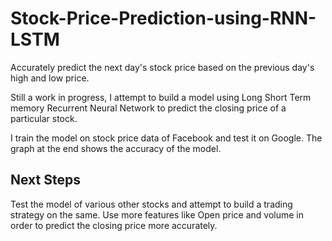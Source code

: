 # Stock-Price-Prediction-using-RNN-LSTM
Accurately predict the next day's stock price based on the previous day's high and low price. 

Still a work in progress, I attempt to build a model using Long Short Term memory Recurrent Neural Network to predict the closing price of a particular stock.

I train the model on stock price data of Facebook and test it on Google. The graph at the end shows the accuracy of the model. 

## Next Steps
Test the model of various other stocks and attempt to build a trading strategy on the same. 
Use more features like Open price and volume in order to predict the closing price more accurately. 
